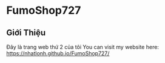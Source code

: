 # FumoShop727

## Giới Thiệu
Đây là trang web thứ 2 của tôi
You can visit my website here: https://nhatlonh.github.io/FumoShop727/

